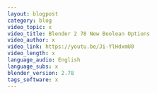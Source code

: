 ```yaml
---
layout: blogpost
category: blog
video_topic: x
video_title: Blender 2 78 New Boolean Options
video_author: x
video_link: https://youtu.be/Ji-YlHdxmU0
video_length: x
language_audio: English
language_subs: x
blender_version: 2.78
tags_software: x
---
```


